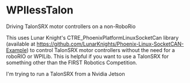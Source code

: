 # WPIlessTalon
Driving TalonSRX motor controllers on a non-RoboRio

This uses Lunar Knight's CTRE_PhoenixPlatformLinuxSocketCan library (available at https://github.com/LunarKnights/Phoenix-Linux-SocketCAN-Example) to control TalonSRX motor controllers without the need for a roboRIO or WPILib. This is helpful if you want to use a TalonSRX for something other than the FIRST Robotics Competition. 

I'm trying to run a TalonSRX from a Nvidia Jetson
